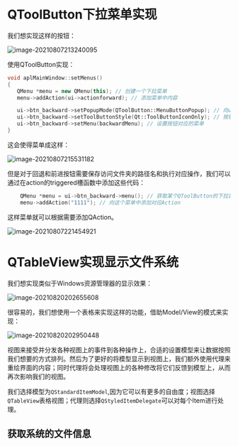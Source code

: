 # QToolButton下拉菜单实现

我们想实现这样的按钮：

![image-20210807213240095](https://gitee.com/chenyuyu118/project-f/raw/master/image/image-20210807213240095.png)

使用QToolButton实现：

```c++
void aplMainWindow::setMenus()
{
   QMenu *menu = new QMenu(this); // 创建一个下拉菜单
   menu->addAction(ui->actionforward); // 添加菜单中内容

   ui->btn_backward->setPopupMode(QToolButton::MenuButtonPopup); // 向ui中的按钮设置弹出模式
   ui->btn_backward->setToolButtonStyle(Qt::ToolButtonIconOnly); // 按钮只显示图标
   ui->btn_backward->setMenu(backwardMenu); // 设置按钮对应的菜单
}
```

这会使得菜单成这样：

![image-20210807215531182](https://gitee.com/chenyuyu118/project-f/raw/master/image/image-20210807215531182.png)

但是对于回退和前进按钮需要保存访问文件夹的路径名和执行对应操作，我们可以通过在action的triggered槽函数中添加这些代码：

```c++
    QMenu *menu = ui->btn_backward->menu(); // 获取某个QToolButton的下拉菜单指针
    menu->addAction("1111"); // 向这个菜单中添加对应Action
```

这样菜单就可以根据需要添加QAction。

![image-20210807221454921](https://gitee.com/chenyuyu118/project-f/raw/master/image/image-20210807221454921.png)

# QTableView实现显示文件系统

我们想实现类似于Windows资源管理器的显示效果：

![image-20210820202655608](https://gitee.com/chenyuyu118/project-f/raw/master/image/image-20210820202655608.png)

很容易的，我们想使用一个表格来实现这样的功能，借助Model/View的模式来实现：

![image-20210820202950448](https://gitee.com/chenyuyu118/project-f/raw/master/image/image-20210820202950448.png)

视图来接受并分发各种视图上的事件到各种操作上，合适的设置模型来让数据按照我们想要的方式排列。然后为了更好的将模型显示到视图上，我们额外使用代理来重绘界面的内容；同时代理将会处理视图上的各种修改将它们反馈到模型上，从而再次影响我们的视图。

我们选择模型为`QStandardItemModel`,因为它可以有更多的自由度；视图选择`QTableView`表格视图；代理则选择`QStyledItemDelegate`可以对每个Item进行处理。

## 获取系统的文件信息



